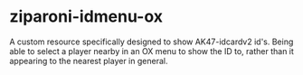 # ziparoni-idmenu-ox
A custom resource specifically designed to show AK47-idcardv2 id's. Being able to select a player nearby in an OX menu to show the ID to, rather than it appearing to the nearest player in general. 
